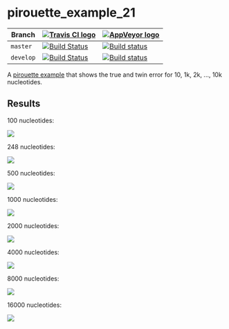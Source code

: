 # pirouette_example_21

Branch   |[![Travis CI logo](pics/TravisCI.png)](https://travis-ci.org)                                                                                                 |[![AppVeyor logo](pics/AppVeyor.png)](https://appveyor.com)                                                                                               
---------|--------------------------------------------------------------------------------------------------------------------------------------------------------------|--------------------------------------------------------------------------------------------------------------------------------------------------------------------------------------------
`master` |[![Build Status](https://travis-ci.org/richelbilderbeek/pirouette_example_21.svg?branch=master)](https://travis-ci.org/richelbilderbeek/pirouette_example_21) |[![Build status](https://ci.appveyor.com/api/projects/status/0xdv3uatquca9wce/branch/master?svg=true)](https://ci.appveyor.com/project/richelbilderbeek/pirouette-example-21/branch/master)
`develop`|[![Build Status](https://travis-ci.org/richelbilderbeek/pirouette_example_21.svg?branch=develop)](https://travis-ci.org/richelbilderbeek/pirouette_example_21)|[![Build status](https://ci.appveyor.com/api/projects/status/0xdv3uatquca9wce/branch/develop?svg=true)](https://ci.appveyor.com/project/richelbilderbeek/pirouette-example-21/branch/develop)

A [pirouette example](https://github.com/richelbilderbeek/pirouette_examples)
that shows the true and twin error for 10, 1k, 2k, ..., 10k nucleotides.

## Results

100 nucleotides:

![](errors_100.png)

248 nucleotides:

![](errors_248.png)

500 nucleotides:

![](errors_500.png)

1000 nucleotides:

![](errors_1000.png)

2000 nucleotides:

![](errors_2000.png)

4000 nucleotides:

![](errors_4000.png)

8000 nucleotides:

![](errors_8000.png)

16000 nucleotides:

![](errors_16000.png)

